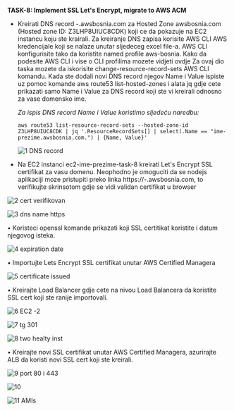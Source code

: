 **TASK-8: Implement SSL Let's Encrypt, migrate to AWS ACM**

- Kreirati DNS record <ime>-<prezime>.awsbosnia.com za Hosted Zone awsbosnia.com (Hosted zone ID: Z3LHP8UIUC8CDK) koji ce da pokazuje na EC2 instancu koju ste krairali. Za kreiranje DNS zapisa korisite AWS CLI AWS kredencijale koji se nalaze unutar sljedeceg excel file-a. AWS CLI konfigurisite tako da koristite named profile aws-bosnia. Kako da podesite AWS CLI i vise o CLI profilima mozete vidjeti ovdje
Za ovaj dio taska mozete da iskorisite change-resource-record-sets AWS CLI komandu. Kada ste dodali novi DNS record njegov Name i Value ispiste uz pomoc komande aws route53 list-hosted-zones i alata jq gdje cete prikazati samo Name i Value za DNS record koji ste vi kreirali odnosno za vase domensko ime.
  
  *Za ispis DNS record Name i Value koristimo sljedeću naredbu:*
  
  `aws route53 list-resource-record-sets --hosted-zone-id Z3LHP8UIUC8CDK | jq '.ResourceRecordSets[] | select(.Name == "ime-prezime.awsbosnia.com.") | {Name, Value}'`
  
  
  ![1  DNS record](https://github.com/AlmaDr/alma-drina-devops-mentorship-/assets/72069598/ff636446-f321-4259-b7b1-0fe11521df07)
  
 -  Na EC2 instanci ec2-ime-prezime-task-8 kreirati Let's Encrypt SSL certifikat za vasu domenu. Neophodno je omoguciti da se nodejs aplikaciji moze pristupiti preko linka https://<ime>-<prezime>.awsbosnia.com, to verifikujte skrinsotom gdje se vidi validan certifikat u browser
  
  
  
  ![2  cert verifikovan](https://github.com/AlmaDr/alma-drina-devops-mentorship-/assets/72069598/4a02a369-e481-489f-9126-4fc39f5208be)
  
  
  
  ![3  dns name https](https://github.com/AlmaDr/alma-drina-devops-mentorship-/assets/72069598/96668e1f-3bb0-4553-91bf-1a319a7e4b77)

  
  •	Koristeci openssl komande prikazati koji SSL certitikat koristite i datum njegovog isteka. 
  
  

![4  expiration date](https://github.com/AlmaDr/alma-drina-devops-mentorship-/assets/72069598/8d9fa83f-0ea4-4597-9d39-a82c4c2e505c)

  
  •	Importujte Lets Encrypt SSL certifikat unutar AWS Certified Managera
  
  ![5  certificate issued](https://github.com/AlmaDr/alma-drina-devops-mentorship-/assets/72069598/9489cb0d-5758-4715-bb8b-c9634d1c049b)


  
  •	Kreirajte Load Balancer gdje cete na nivou Load Balancera da koristite SSL cert koji ste ranije importovali. 
  
  ![6  EC2 -2](https://github.com/AlmaDr/alma-drina-devops-mentorship-/assets/72069598/69593f2d-6438-41a9-a81f-41acf1f7684e)

  
  
  
  ![7  tg 301](https://github.com/AlmaDr/alma-drina-devops-mentorship-/assets/72069598/2cea3194-2e24-4422-9fff-a1f3774d65f7)
  
  
  

  
  ![8  two healty inst](https://github.com/AlmaDr/alma-drina-devops-mentorship-/assets/72069598/d739964a-0b27-4fd6-a989-6b230568935d)

  
  •	Kreirajte novi SSL certifikat unutar AWS Certified Managera, azurirajte ALB da koristi novi SSL cert koji ste kreirali.
  
  ![9  port 80 i 443](https://github.com/AlmaDr/alma-drina-devops-mentorship-/assets/72069598/cd537645-f7fc-48e2-895d-51d684feb4e8)

  ![10](https://github.com/AlmaDr/alma-drina-devops-mentorship-/assets/72069598/6553207f-d053-4d5d-906f-aa3a4ef4d593)

  
  ![11  AMIs](https://github.com/AlmaDr/alma-drina-devops-mentorship-/assets/72069598/cc1bda6a-3cde-4ee7-af74-ee615a2218ed)

  
  
  
